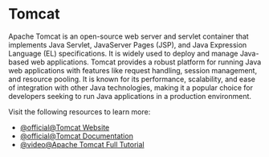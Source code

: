 # Tomcat

Apache Tomcat is an open-source web server and servlet container that implements Java Servlet, JavaServer Pages (JSP), and Java Expression Language (EL) specifications. It is widely used to deploy and manage Java-based web applications. Tomcat provides a robust platform for running Java web applications with features like request handling, session management, and resource pooling. It is known for its performance, scalability, and ease of integration with other Java technologies, making it a popular choice for developers seeking to run Java applications in a production environment.

Visit the following resources to learn more:

- [@official@Tomcat Website](https://tomcat.apache.org/)
- [@official@Tomcat Documentation](https://tomcat.apache.org/tomcat-10.0-doc/index.html)
- [@video@Apache Tomcat Full Tutorial](https://www.youtube.com/watch?v=rElJIPRw5iM)
